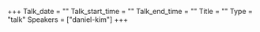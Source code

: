 +++
Talk_date = ""
Talk_start_time = ""
Talk_end_time = ""
Title = ""
Type = "talk"
Speakers = ["daniel-kim"]
+++



